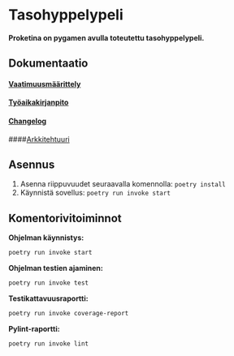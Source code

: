 # Tasohyppelypeli
#### Proketina on pygamen avulla toteutettu tasohyppelypeli.

## Dokumentaatio
#### [Vaatimuusmäärittely](https://github.com/mfaarni/ot-harjoitustyo/blob/master/Dokumentaatio/vaatimuusmaarittely.md)
#### [Työaikakirjanpito](https://github.com/mfaarni/ot-harjoitustyo/blob/81b437cff5313e9c2026115d7361b8168dae3197/Dokumentaatio/Ty%C3%B6aikakirjanpito.md)
#### [Changelog](https://github.com/mfaarni/ot-harjoitustyo/blob/master/Dokumentaatio/changelog.md)
####[Arkkitehtuuri](https://github.com/mfaarni/ot-harjoitustyo/blob/master/Dokumentaatio/aarkkitehtuuri.md)

## Asennus

1. Asenna riippuvuudet seuraavalla komennolla:
```poetry install```
2. Käynnistä sovellus:
```poetry run invoke start```

## Komentorivitoiminnot
**Ohjelman käynnistys:**
```bash
poetry run invoke start
```

**Ohjelman testien ajaminen:**
```bash
poetry run invoke test
```

**Testikattavuusraportti:**
``` bash
poetry run invoke coverage-report
```

**Pylint-raportti:**
```bash
poetry run invoke lint
```

